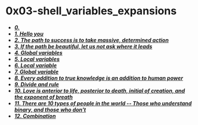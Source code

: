 # 0x03-shell_variables_expansions
- ***[0. <o>](./0-alias)***
- ***[1. Hello you](./1-hello_you)***
- ***[2. The path to success is to take massive, determined action](./2-path)***
- ***[3. If the path be beautiful, let us not ask where it leads](./3-paths)***
- ***[4. Global variables](./4-global_variables)***
- ***[5. Local variables](./5-local_variables)***
- ***[6. Local variable](./6-create_local_variable)***
- ***[7. Global variable](./7-create_global_variable)***
- ***[8. Every addition to true knowledge is an addition to human power](./8-true_knowledge)***
- ***[9. Divide and rule](./9-divide_and_rule)***
- ***[10. Love is anterior to life, posterior to death, initial of creation, and the exponent of breath](./10-love_exponent_breath)***
- ***[11. There are 10 types of people in the world -- Those who understand binary, and those who don't](./11-binary_to_decimal)***
- ***[12. Combination](./12-combinations)***

